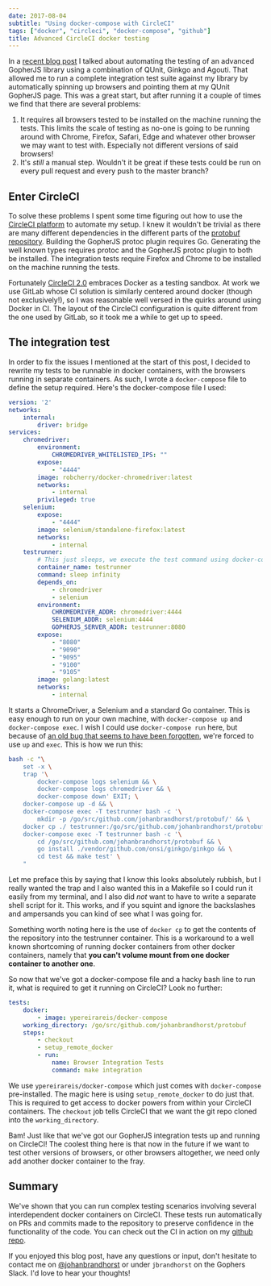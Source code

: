 ```yaml
---
date: 2017-08-04
subtitle: "Using docker-compose with CircleCI"
tags: ["docker", "circleci", "docker-compose", "github"]
title: Advanced CircleCI docker testing
---
```


In a [recent blog post](/post/gopherjs-integration-tests) I talked about
automating the testing of an advanced GopherJS library using a combination
of QUnit, Ginkgo and Agouti. That allowed me to run a complete integration test
suite against my library by automatically spinning up browsers and pointing
them at my QUnit GopherJS page. This was a great start, but after running
it a couple of times we find that there are several problems:

1. It requires all browsers tested to be installed on the machine running the tests.
This limits the scale of testing as no-one is going to be running around with Chrome,
Firefox, Safari, Edge and whatever other browser we may want to test with. Especially
not different versions of said browsers!
1. It's _still_ a manual step. Wouldn't it be great if these tests could be run on every
pull request and every push to the master branch?

## Enter CircleCI

To solve these problems I spent some time figuring out how to use the
[CircleCI platform](https://circleci.com/) to automate my setup.
I knew it wouldn't be trivial as there are many different dependencies
in the different parts of the
[protobuf repository](https://github.com/johanbrandhorst/protobuf).
Building the GopherJS protoc plugin requires Go. Generating
the well known types requires protoc and the GopherJS protoc plugin to both be installed.
The integration tests require Firefox and Chrome to be installed on the machine running the tests.

Fortunately [CircleCI 2.0](https://circleci.com/docs/2.0/) embraces Docker
as a testing sandbox. At work we use GitLab whose CI solution is similarly
centered around docker (though not exclusively!), so I was reasonable well versed
in the quirks around using Docker in CI. The layout of the CircleCI configuration is
quite different from the one used by GitLab, so it took me a while to get up to speed.

## The integration test

In order to fix the issues I mentioned at the start of this post, I decided to rewrite
my tests to be runnable in docker containers, with the browsers running in separate
containers. As such, I wrote a `docker-compose` file to define the setup required.
Here's the docker-compose file I used:

```yaml
version: '2'
networks:
    internal:
        driver: bridge
services:
    chromedriver:
        environment:
            CHROMEDRIVER_WHITELISTED_IPS: ""
        expose:
            - "4444"
        image: robcherry/docker-chromedriver:latest
        networks:
            - internal
        privileged: true
    selenium:
        expose:
            - "4444"
        image: selenium/standalone-firefox:latest
        networks:
            - internal
    testrunner:
        # This just sleeps, we execute the test command using docker-compose exec.
        container_name: testrunner
        command: sleep infinity
        depends_on:
            - chromedriver
            - selenium
        environment:
            CHROMEDRIVER_ADDR: chromedriver:4444
            SELENIUM_ADDR: selenium:4444
            GOPHERJS_SERVER_ADDR: testrunner:8080
        expose:
            - "8080"
            - "9090"
            - "9095"
            - "9100"
            - "9105"
        image: golang:latest
        networks:
            - internal
```

It starts a ChromeDriver, a Selenium and a standard Go container.
This is easy enough to run on your own machine, with `docker-compose up`
and `docker-compose exec`. I wish I could use `docker-compose run` here, but because of
[an old bug that seems to have been forgotten](https://github.com/docker/compose/issues/4052),
we're forced to use `up` and `exec`. This is how we run this:

```bash
bash -c "\
    set -x \
    trap '\
        docker-compose logs selenium && \
        docker-compose logs chromedriver && \
        docker-compose down' EXIT; \
    docker-compose up -d && \
    docker-compose exec -T testrunner bash -c '\
        mkdir -p /go/src/github.com/johanbrandhorst/protobuf/' && \
    docker cp ./ testrunner:/go/src/github.com/johanbrandhorst/protobuf/ && \
    docker-compose exec -T testrunner bash -c '\
        cd /go/src/github.com/johanbrandhorst/protobuf && \
        go install ./vendor/github.com/onsi/ginkgo/ginkgo && \
        cd test && make test' \
    "
```

Let me preface this by saying that I know this looks absolutely rubbish, but I really
wanted the trap and I also wanted this in a Makefile so I could run it easily
from my terminal, and I also did _not_ want to have to write a separate shell script for it.
This works, and if you squint and ignore
the backslashes and ampersands you can kind of see what I was going for.

Something worth noting here is the use of `docker cp` to get the contents of the repository
into the testrunner container. This is a workaround to a well known shortcoming of
running docker containers from other docker containers, namely that
**you can't volume mount from one docker container to another one**.

So now that we've got a docker-compose file and a hacky bash line to run it, what is
required to get it running on CircleCI? Look no further:

```yaml
tests:
    docker:
        - image: ypereirareis/docker-compose
    working_directory: /go/src/github.com/johanbrandhorst/protobuf
    steps:
        - checkout
        - setup_remote_docker
        - run:
            name: Browser Integration Tests
            command: make integration
```

We use `ypereirareis/docker-compose` which just comes with `docker-compose` pre-installed.
The magic here is using `setup_remote_docker` to do just that. This is required to get
access to docker powers from within your CircleCI containers.
The `checkout` job tells CircleCI that we want the git repo cloned into the
`working_directory`.

Bam! Just like that we've got our GopherJS integration tests up and running on CircleCI!
The coolest thing here is that now in the future if we want to test other versions of
browsers, or other browsers altogether, we need only add another docker container to the
fray.

## Summary

We've shown that you can run complex testing scenarios involving several interdependent
docker containers on CircleCI. These tests run automatically on PRs and commits made to the
repository to preserve confidence in the functionality of the code. You can check out
the CI in action on my [github repo](https://github.com/johanbrandhorst/protobuf).

If you enjoyed this blog post, have any questions or input,
don't hesitate to contact me on
[@johanbrandhorst](https://twitter.com/JohanBrandhorst) or
under `jbrandhorst` on the Gophers Slack. I'd love to hear
your thoughts!


